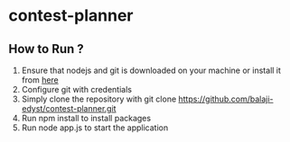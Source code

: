 # contest-planner

## How to Run ?

1. Ensure that nodejs and git is downloaded on your machine or install it from [here](https://nodejs.org/en/download)
2. Configure git with credentials
3. Simply clone the repository with git clone https://github.com/balaji-edyst/contest-planner.git
4. Run npm install  to install packages 
5. Run node app.js to start the application
